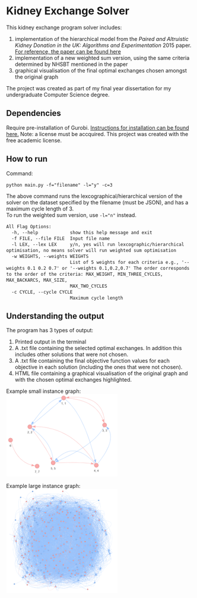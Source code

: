 ﻿# Kidney Exchange Solver
This kidney exchange program solver includes:
1) implementation of the hierarchical model from the *Paired and Altruistic Kidney Donation in the UK: Algorithms and Experimentation* 2015 paper. [For reference, the paper can be found here](https://dl.acm.org/doi/10.1145/2670129)
2) implementation of a new weighted sum version, using the same criteria determined by NHSBT mentioned in the paper
3) graphical visualisation of the final optimal exchanges chosen amongst the original graph

The project was created as part of my final year dissertation for my undergraduate Computer Science degree.

## Dependencies
Require pre-installation of Gurobi. [Instructions for installation can be found here.](https://support.gurobi.com/hc/en-us/articles/14799677517585-Getting-Started-with-Gurobi-Optimizer)
Note: a license must be accquired. This project was created with the free academic license.

## How to run
Command:
```
python main.py -f="filename" -l="y" -c=3
```
The above command runs the lexcographical/hierarchical version of the solver on the dataset specified by the filename (must be JSON), and has a maximum cycle length of 3.   
To run the weighted sum version, use `-l="n"` instead.   

```
All Flag Options:
  -h, --help            show this help message and exit
  -f FILE, --file FILE  Input file name
  -l LEX, --lex LEX     y/n, yes will run lexcographic/hierarchical optimisation, no means solver will run weighted sum optimisation
  -w WEIGHTS, --weights WEIGHTS
                        List of 5 weights for each criteria e.g., '--weights 0.1 0.2 0.7' or '--weights 0.1,0.2,0.7' The order corresponds to the order of the criteria: MAX_WEIGHT, MIN_THREE_CYCLES, MAX_BACKARCS, MAX_SIZE,
                        MAX_TWO_CYCLES
  -c CYCLE, --cycle CYCLE
                        Maximum cycle length
```

## Understanding the output
The program has 3 types of output:
1) Printed output in the terminal
2) A .txt file containing the selected optimal exchanges. In addition this includes other solutions that were not chosen.
3) A .txt file containing the final objective function values for each objective in each solution (including the ones that were not chosen).
4) HTML file containing a graphical visualisation of the original graph and with the chosen optimal exchanges highlighted.

Example small instance graph:    
<img src="https://github.com/lamb-chen/kidney-exchange-solver/blob/main/resources/small_instance_2.png" width="300">  

Example large instance graph:   
<img src="https://github.com/lamb-chen/kidney-exchange-solver/blob/main/resources/large_instance.png" width="300"> 
